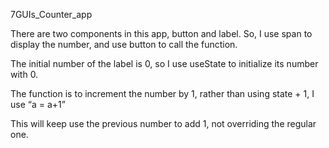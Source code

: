 7GUIs_Counter_app

There are two components in this app, button and label. So, I use span to display the number, and use button to call the function.

The initial number of the label is 0, so I use useState to initialize its number with 0.

The function is to increment the number by 1, rather than using state + 1, I use “a = a+1”

This will keep use the previous number to add 1, not overriding the regular one.
